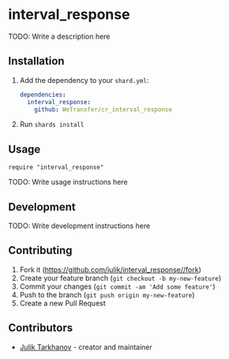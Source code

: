 # interval_response

TODO: Write a description here

## Installation

1. Add the dependency to your `shard.yml`:

   ```yaml
   dependencies:
     interval_response:
       github: WeTransfer/cr_interval_response
   ```

2. Run `shards install`

## Usage

```crystal
require "interval_response"
```

TODO: Write usage instructions here

## Development

TODO: Write development instructions here

## Contributing

1. Fork it (<https://github.com/julik/interval_response//fork>)
2. Create your feature branch (`git checkout -b my-new-feature`)
3. Commit your changes (`git commit -am 'Add some feature'`)
4. Push to the branch (`git push origin my-new-feature`)
5. Create a new Pull Request

## Contributors

- [Julik Tarkhanov](https://github.com/julik) - creator and maintainer
